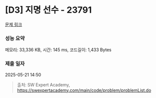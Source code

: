 # [D3] 지명 선수 - 23791 

[문제 링크](https://swexpertacademy.com/main/code/problem/problemDetail.do?contestProbId=AZU2weVqkoPHBIRK) 

### 성능 요약

메모리: 33,336 KB, 시간: 145 ms, 코드길이: 1,433 Bytes

### 제출 일자

2025-05-21 14:50



> 출처: SW Expert Academy, https://swexpertacademy.com/main/code/problem/problemList.do